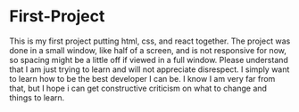 # First-Project
This is my first project putting html, css, and react together. The project was done in a small window, like half of a screen, and is not responsive for now, so spacing might be a little off if viewed in a full window.
Please understand that I am just trying to learn and will not appreciate disrespect. I simply want to learn how to be the best developer I can be. I know I am very far from that, but I hope i can get constructive criticism on what
to change and things to learn.
